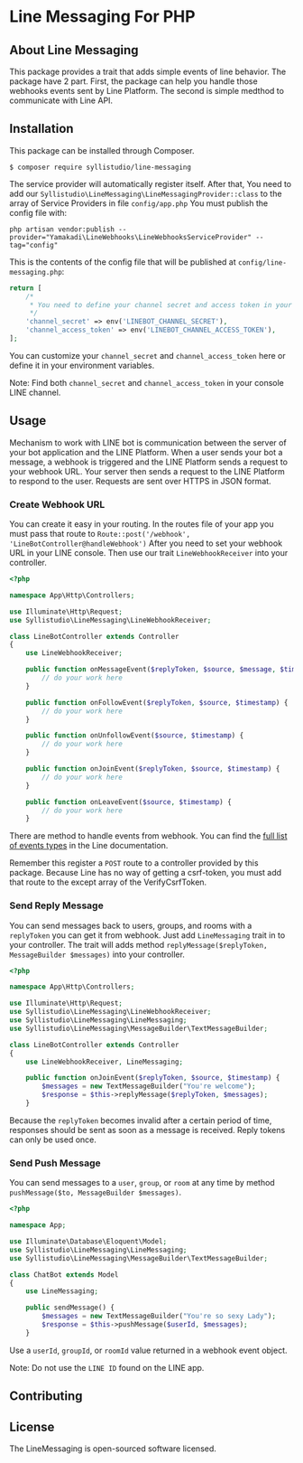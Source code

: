 # Line Messaging For PHP

## About Line Messaging

This package provides a trait that adds simple events of line behavior. The package have 2 part. First, the package can help you handle those webhooks events sent by Line Platform. The second is simple medthod to communicate with Line API.

## Installation

This package can be installed through Composer.

```
$ composer require syllistudio/line-messaging
```

The service provider will automatically register itself. After that, You need to add our `Syllistudio\LineMessaging\LineMessagingProvider::class` to the array of Service Providers in file `config/app.php` You must publish the config file with:

```
php artisan vendor:publish --provider="Yamakadi\LineWebhooks\LineWebhooksServiceProvider" --tag="config"
```

This is the contents of the config file that will be published at `config/line-messaging.php`:

```php
return [
	/*
     * You need to define your channel secret and access token in your environment variables
     */
    'channel_secret' => env('LINEBOT_CHANNEL_SECRET'),
    'channel_access_token' => env('LINEBOT_CHANNEL_ACCESS_TOKEN'),
];

```

You can customize your `channel_secret` and `channel_access_token` here or define it in your environment variables.

Note: Find both `channel_secret` and `channel_access_token` in your console LINE channel.

## Usage

Mechanism to work with LINE bot is communication between the server of your bot application and the LINE Platform. When a user sends your bot a message, a webhook is triggered and the LINE Platform sends a request to your webhook URL. Your server then sends a request to the LINE Platform to respond to the user. Requests are sent over HTTPS in JSON format. 

### Create Webhook URL

You can create it easy in your routing. In the routes file of your app you must pass that route to `Route::post('/webhook', 'LineBotController@handleWebhook')` After you need to set your webhook URL in your LINE console. Then use our trait `LineWebhookReceiver` into your controller.

```php
<?php

namespace App\Http\Controllers;

use Illuminate\Http\Request;
use Syllistudio\LineMessaging\LineWebhookReceiver;

class LineBotController extends Controller
{
	use LineWebhookReceiver;

	public function onMessageEvent($replyToken, $source, $message, $timestamp) {
		// do your work here
	}

	public function onFollowEvent($replyToken, $source, $timestamp) {
		// do your work here
	}

	public function onUnfollowEvent($source, $timestamp) {
		// do your work here
	}

	public function onJoinEvent($replyToken, $source, $timestamp) {
		// do your work here
	}

	public function onLeaveEvent($source, $timestamp) {
		// do your work here
	}
```

There are method to handle events from webhook. You can find the [full list of events types](https://developers.line.me/en/docs/messaging-api/reference/#webhook-event-objects) in the Line documentation.

Remember this register a `POST` route to a controller provided by this package. Because Line has no way of getting a csrf-token, you must add that route to the except array of the VerifyCsrfToken.

### Send Reply Message

You can send messages back to users, groups, and rooms with a `replyToken` you can get it from webhook. Just add `LineMessaging` trait in to your controller. The trait will adds method `replyMessage($replyToken, MessageBuilder $messages)` into your controller.

```php
<?php

namespace App\Http\Controllers;

use Illuminate\Http\Request;
use Syllistudio\LineMessaging\LineWebhookReceiver;
use Syllistudio\LineMessaging\LineMessaging;
use Syllistudio\LineMessaging\MessageBuilder\TextMessageBuilder;

class LineBotController extends Controller
{
	use LineWebhookReceiver, LineMessaging;

	public function onJoinEvent($replyToken, $source, $timestamp) {
		$messages = new TextMessageBuilder("You're welcome");
		$response = $this->replyMessage($replyToken, $messages);
	}
```

Because the `replyToken` becomes invalid after a certain period of time, responses should be sent as soon as a message is received. Reply tokens can only be used once.

### Send Push Message

You can send messages to a `user`, `group`, or `room` at any time by method `pushMessage($to, MessageBuilder $messages)`.

```php
<?php

namespace App;

use Illuminate\Database\Eloquent\Model;
use Syllistudio\LineMessaging\LineMessaging;
use Syllistudio\LineMessaging\MessageBuilder\TextMessageBuilder;

class ChatBot extends Model
{
	use LineMessaging;

	public sendMessage() {
		$messages = new TextMessageBuilder("You're so sexy Lady");
		$response = $this->pushMessage($userId, $messages);
	}
```

Use a `userId`, `groupId`, or `roomId` value returned in a webhook event object.

Note: Do not use the `LINE ID` found on the LINE app.

## Contributing

## License

The LineMessaging is open-sourced software licensed.
